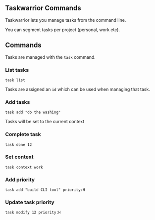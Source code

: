 ## Taskwarrior Commands

Taskwarrior lets you manage tasks from the command line. 

You can segment tasks per project (personal, work etc). 

## Commands

Tasks are managed with the `task` command.

### List tasks

```console
task list
```
Tasks are assigned an `id` which can be used when managing that task.

### Add tasks

```console
task add "do the washing"
```
Tasks will be set to the current context

### Complete task

```console
task done 12
```

### Set context

```console
task context work
```

### Add priority

```console
task add "build CLI tool" priority:H
```

### Update task priority

```console
task modify 12 priority:H
```
